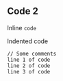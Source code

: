 ## Code 2

Inline `code`

Indented code

    // Some comments
    line 1 of code
    line 2 of code
    line 3 of code